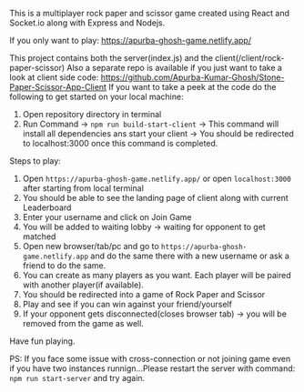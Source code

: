 This is a multiplayer rock paper and scissor game created using React and Socket.io along with Express and Nodejs.

If you only want to play: https://apurba-ghosh-game.netlify.app/

This project contains both the server(index.js) and the client(/client/rock-paper-scissor)
Also a separate repo is available if you just want to take a look at client side code: https://github.com/Apurba-Kumar-Ghosh/Stone-Paper-Scissor-App-Client
If you want to take a peek at the code do the following to get started on your local machine:
1. Open repository directory in terminal
2. Run Command -> `npm run build-start-client` -> This command will install all dependencies ans start your client -> You should be redirected to localhost:3000 once this command is completed.

Steps to play:
1. Open `https://apurba-ghosh-game.netlify.app/` or open `localhost:3000` after starting from local terminal
2. You should be able to see the landing page of client along with current Leaderboard
3. Enter your username and click on Join Game
4. You will be added to waiting lobby -> waiting for opponent to get matched
5. Open new browser/tab/pc and go to `https://apurba-ghosh-game.netlify.app` and do the same there with a new username or ask a friend to do the same.
6. You can create as many players as you want. Each player will be paired with another player(if available).
7. You should be redirected into a game of Rock Paper and Scissor
8. Play and see if you can win against your friend/yourself
9. If your opponent gets disconnected(closes browser tab) -> you will be removed from the game as well.

Have fun playing.


PS: If you face some issue with cross-connection or not joining game even if you have two instances runnign...Please restart the server with command: `npm run start-server` and try again. 
